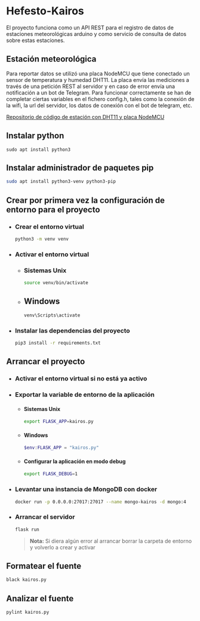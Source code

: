 # Hefesto-Kairos

El proyecto funciona como un API REST para el registro de datos de estaciones meteorológicas arduino y como servicio de consulta de datos sobre estas estaciones.

## Estación meteorológica

Para reportar datos se utilizó una placa NodeMCU que tiene conectado un sensor de temperatura y humedad DHT11. La placa envía las mediciones a través de una petición REST al servidor y en caso de error envía una notificación a un bot de Telegram.
Para funcionar correctamente se han de completar ciertas variables en el fichero config.h, tales como la conexión de la wifi, la url del servidor, los datos de conexión con el bot de telegram, etc.

[Repositorio de código de estación con DHT11 y placa NodeMCU](https://github.com/arensis/arduino/tree/kairos/NodeMCU/KAIROS_STATION_DHT11_SENSOR/API_CLIENT_JSON_DS18B20_TEMP_SENSOR)

## Instalar python

  ```console
  sudo apt install python3
  ```

## Instalar administrador de paquetes pip

  ```bash
  sudo apt install python3-venv python3-pip
  ```


## Crear por primera vez la configuración de entorno para el proyecto

- ### Crear el entorno virtual

  ```bash
  python3 -m venv venv
  ```

- ### Activar el entorno virtual

  - ### Sistemas Unix

    ```bash
    source venv/bin/activate
    ```

  - ## Windows

    ```powershell
    venv\Scripts\activate
    ```

- ### Instalar las dependencias del proyecto

    ```bash
    pip3 install -r requirements.txt
    ```

## Arrancar el proyecto

- ### Activar el entorno virtual si no está ya activo

- ### Exportar la variable de entorno de la aplicación

  - #### Sistemas Unix

    ```bash
    export FLASK_APP=kairos.py
    ```

  - #### Windows

    ```powershell
    $env:FLASK_APP = "kairos.py"
    ```

  - #### Configurar la aplicación en modo debug

    ```bash
    export FLASK_DEBUG=1
    ```

- ### Levantar una instancia de MongoDB con docker

  ```bash
  docker run -p 0.0.0.0:27017:27017 --name mongo-kairos -d mongo:4
  ```

- ### Arrancar el servidor

  ```bash
  flask run
  ```
  > **Nota:** Si diera algún error al arrancar borrar la carpeta de entorno y volverlo a crear y activar

## Formatear el fuente

  ```bash
  black kairos.py
  ```

## Analizar el fuente

  ```bash
  pylint kairos.py
  ```
